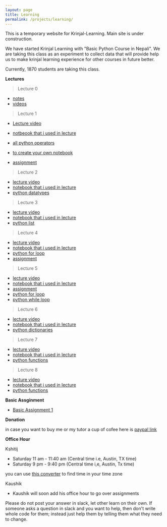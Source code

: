 ```yaml
---
layout: page
title: Learning
permalink: /projects/learning/
---
```


This is a temporary website for Krinjal-Learning. Main site is under construction.

We have started Krinjal Learning with "Basic Python Course in Nepali".
We are taking this class as an experiment to collect data that will provide help
us to make krinjal learning experience for other courses in future better.

Currently, 1870 students are taking this class.

**Lectures**

> Lecture 0

- [notes](https://docs.google.com/document/d/1cl2eZxwt1Qq1H5EnwEktildJOD1iQf7dSRx8CqTEaXo/)
- [videos](https://www.youtube.com/playlist?list=PL95pR5v6EAf9UzqZgMu95gkYq8UdqYueV)

> Lecture 1

- [Lecture video](https://www.youtube.com/watch?v=S2eRE0sET_M)
- [notbeook that i used in lecture](https://colab.research.google.com/drive/11x-pOthIRcXMQGx9UdlSliPrjWoslLQf)
- [all python operators](https://www.w3schools.com/python/python_operators.asp)

- [to create your own notebook](https://colab.research.google.com/)
- [assignment](https://colab.research.google.com/drive/1IKxiVWtn8QUHtXHZDI-2RBDmnPiNToVn#scrollTo=ibhDxSVZTRF-)

> Lecture 2

- [lecture video](https://www.youtube.com/watch?v=n2gy2Z4NIqI)
- [notebook that i used in lecture](https://colab.research.google.com/drive/1crN0gJyOSFhOMc9eW6d1LQ_J8Sw7DTbk)
- [python datatypes](https://www.w3schools.com/python/python_datatypes.asp)

> Lecture 3

- [lecture video](https://youtu.be/IDm6v4AF4wA)
- [notebook that i used in lecture](https://colab.research.google.com/drive/1ijPPfaqmbeK8LiPDo5mmW_fRevzr920c)
- [python list](https://www.w3schools.com/python/python_lists.asp)

> Lecture 4

- [lecture video](https://youtu.be/IPpihX4h6O8)
- [notebook that i used in lecture](https://colab.research.google.com/drive/1vZUV8rk9z3BvPkeE0Lz8oOL7v2ntsnOH)
- [python for loop](https://www.w3schools.com/python/python_for_loops.asp)
- [assignment](https://colab.research.google.com/drive/1iHudABs_uz4sw0BU2fovzBgHs2TnOoz2)

> Lecture 5

- [lecture video](https://youtu.be/F1Yl_cW3NiQ)
- [notebook that i used in lecture](https://colab.research.google.com/drive/1kihA3INpCfgNLhq2TsZy2Z6CgT3K0loY)
- [assignment](https://colab.research.google.com/drive/15cHNLWquA0bifYwtlnagmEMQqHa0hcEu#scrollTo=oM_RhKxRv_yG)
- [python for loop](https://www.w3schools.com/python/python_for_loops.asp)
- [python while loop](https://www.w3schools.com/python/python_while_loops.asp)

> Lecture 6

- [lecture video](https://youtu.be/myRr7vSk5hI)
- [notebook that i used in lecture](https://colab.research.google.com/drive/1a8tZq7HFitUbD_sqvgH3ALbZU4sAtiM3?usp=sharing)
- [python dictionaries](https://www.w3schools.com/python/python_dictionaries.asp)

> Lecture 7

- [lecture video](https://youtu.be/lHQibxUhDSI)
- [notebook that i used in lecture](https://colab.research.google.com/drive/1OLi5NNqckx1RFmUhUlSDDA8_j7uVU0Ij?usp=sharing)
- [python functions](https://www.w3schools.com/python/python_functions.asp)

> Lecture 8

- [lecture video](https://youtu.be/6TH-76_AuZI)
- [notebook that i used in lecture](https://colab.research.google.com/drive/1sUFKmwsG_NSgeqR6EkQ2DeuzIy4tt5j5?usp=sharing)
- [python functions](https://www.w3schools.com/python/python_functions.asp)

**Basic Assginment**

- [Basic Assignment 1](https://colab.research.google.com/drive/1GJRKvvxvPXJ_oy1XncBvX7FNVekitPBO?usp=sharing#scrollTo=bFr86GJdOfrx)

**Donation**

in case you want to buy me or my tutor a cup of cofee here is [paypal link](https://paypal.me/kshitij)

**Office Hour**

Kshitij

- Saturday 11 am - 11:40 am (Central time i.e, Austin, TX time)
- Saturday 9 pm - 9:40 pm (Central time i,e, Austin, Tx time)

you can use [this converter](https://www.timeanddate.com/worldclock/converter.html?iso=20200429T020000&p1=24) to find time in your time zone

Kaushik

- Kaushik will soon add his office hour to go over assignments

Please do not post your answer in slack, let other learn on their own.
If someone asks a question in slack and you want to help, then don't write whole code for them; instead just help them by telling them what they need to change.
